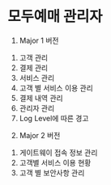 # 모두예매 관리자

1. Major 1 버전

1) 고객 관리
2) 결제 관리
3) 서비스 관리
4) 고객 별 서비스 이용 관리
5) 결제 내역 관리
6) 관리자 관리
7) Log Level에 따른 경고

2. Major 2 버전

1) 게이트웨이 접속 정보 관리
2) 고객별 서비스 이용 현황
3) 고객 별 보안사항 관리

